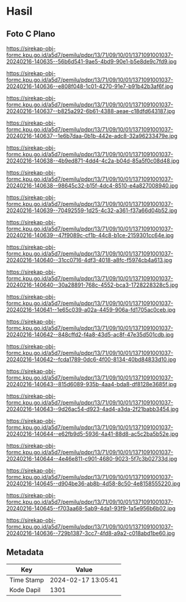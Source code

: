 # Hasil

## Foto C Plano

https://sirekap-obj-formc.kpu.go.id/a5d7/pemilu/pdpr/13/71/09/10/01/1371091001037-20240216-140635--56b6d541-9ae5-4bd9-90e1-b5e8de9c7fd9.jpg

https://sirekap-obj-formc.kpu.go.id/a5d7/pemilu/pdpr/13/71/09/10/01/1371091001037-20240216-140636--e808f048-1c01-4270-91e7-b91b42b3af6f.jpg

https://sirekap-obj-formc.kpu.go.id/a5d7/pemilu/pdpr/13/71/09/10/01/1371091001037-20240216-140637--b825a292-6b61-4388-aeae-c18dfd643187.jpg

https://sirekap-obj-formc.kpu.go.id/a5d7/pemilu/pdpr/13/71/09/10/01/1371091001037-20240216-140637--1e6b7daa-0b1b-442e-adc8-32a96233479e.jpg

https://sirekap-obj-formc.kpu.go.id/a5d7/pemilu/pdpr/13/71/09/10/01/1371091001037-20240216-140638--4b9ed871-4dd4-4c2a-b04d-85a5f0c08d48.jpg

https://sirekap-obj-formc.kpu.go.id/a5d7/pemilu/pdpr/13/71/09/10/01/1371091001037-20240216-140638--98645c32-b15f-4dc4-8510-e4a827008940.jpg

https://sirekap-obj-formc.kpu.go.id/a5d7/pemilu/pdpr/13/71/09/10/01/1371091001037-20240216-140639--70492559-1d25-4c32-a361-f37a66d04b52.jpg

https://sirekap-obj-formc.kpu.go.id/a5d7/pemilu/pdpr/13/71/09/10/01/1371091001037-20240216-140639--47f9089c-cf1b-44c8-b1ce-2159301cc64e.jpg

https://sirekap-obj-formc.kpu.go.id/a5d7/pemilu/pdpr/13/71/09/10/01/1371091001037-20240216-140640--31cc0716-4df3-4018-a8fc-f5974cb4a613.jpg

https://sirekap-obj-formc.kpu.go.id/a5d7/pemilu/pdpr/13/71/09/10/01/1371091001037-20240216-140640--30a28891-768c-4552-bca3-1728228328c5.jpg

https://sirekap-obj-formc.kpu.go.id/a5d7/pemilu/pdpr/13/71/09/10/01/1371091001037-20240216-140641--1e65c039-a02a-4459-906a-fd1705ac0ceb.jpg

https://sirekap-obj-formc.kpu.go.id/a5d7/pemilu/pdpr/13/71/09/10/01/1371091001037-20240216-140642--848cffd2-f4a8-43d5-ac8f-47e35d501cdb.jpg

https://sirekap-obj-formc.kpu.go.id/a5d7/pemilu/pdpr/13/71/09/10/01/1371091001037-20240216-140642--fcda1789-0dc6-4f00-8134-40bd84833d10.jpg

https://sirekap-obj-formc.kpu.go.id/a5d7/pemilu/pdpr/13/71/09/10/01/1371091001037-20240216-140643--815d6089-935b-4aa4-bda8-df8128e3685f.jpg

https://sirekap-obj-formc.kpu.go.id/a5d7/pemilu/pdpr/13/71/09/10/01/1371091001037-20240216-140643--9d26ac54-d923-4ad4-a3da-2f21babb3454.jpg

https://sirekap-obj-formc.kpu.go.id/a5d7/pemilu/pdpr/13/71/09/10/01/1371091001037-20240216-140644--e62fb9d5-5936-4a41-88d8-ac5c2ba5b52e.jpg

https://sirekap-obj-formc.kpu.go.id/a5d7/pemilu/pdpr/13/71/09/10/01/1371091001037-20240216-140644--4e46e811-c901-4680-9023-5f7c3b02733d.jpg

https://sirekap-obj-formc.kpu.go.id/a5d7/pemilu/pdpr/13/71/09/10/01/1371091001037-20240216-140645--d904be36-ab8b-4d58-8c50-4e8158555220.jpg

https://sirekap-obj-formc.kpu.go.id/a5d7/pemilu/pdpr/13/71/09/10/01/1371091001037-20240216-140645--f703aa68-5ab9-4da1-93f9-1a5e956b6b02.jpg

https://sirekap-obj-formc.kpu.go.id/a5d7/pemilu/pdpr/13/71/09/10/01/1371091001037-20240216-140636--729b1387-3cc7-4fd8-a9a2-c018abd1be60.jpg


## Metadata

| Key        | Value               |
| ---------- | ------------------- |
| Time Stamp | 2024-02-17 13:05:41 |
| Kode Dapil | 1301                |



